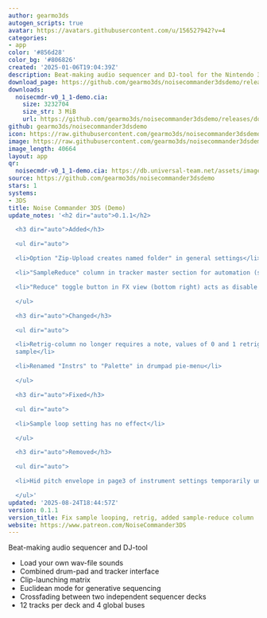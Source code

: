 ```yaml
---
author: gearmo3ds
autogen_scripts: true
avatar: https://avatars.githubusercontent.com/u/156527942?v=4
categories:
- app
color: '#856d28'
color_bg: '#806826'
created: '2025-01-06T19:04:39Z'
description: Beat-making audio sequencer and DJ-tool for the Nintendo 3DS
download_page: https://github.com/gearmo3ds/noisecommander3dsdemo/releases
downloads:
  noisecmdr-v0_1_1-demo.cia:
    size: 3232704
    size_str: 3 MiB
    url: https://github.com/gearmo3ds/noisecommander3dsdemo/releases/download/0.1.1/noisecmdr-v0_1_1-demo.cia
github: gearmo3ds/noisecommander3dsdemo
icon: https://raw.githubusercontent.com/gearmo3ds/noisecommander3dsdemo/master/icon.png
image: https://raw.githubusercontent.com/gearmo3ds/noisecommander3dsdemo/master/banner.png
image_length: 40664
layout: app
qr:
  noisecmdr-v0_1_1-demo.cia: https://db.universal-team.net/assets/images/qr/noisecmdr-v0_1_1-demo-cia.png
source: https://github.com/gearmo3ds/noisecommander3dsdemo
stars: 1
systems:
- 3DS
title: Noise Commander 3DS (Demo)
update_notes: '<h2 dir="auto">0.1.1</h2>

  <h3 dir="auto">Added</h3>

  <ul dir="auto">

  <li>Option "Zip-Upload creates named folder" in general settings</li>

  <li>"SampleReduce" column in tracker master section for automation (set 0 to disable)</li>

  <li>"Reduce" toggle button in FX view (bottom right) acts as disable override</li>

  </ul>

  <h3 dir="auto">Changed</h3>

  <ul dir="auto">

  <li>Retrig-column no longer requires a note, values of 0 and 1 retrigger the current
  sample</li>

  <li>Renamed "Instrs" to "Palette" in drumpad pie-menu</li>

  </ul>

  <h3 dir="auto">Fixed</h3>

  <ul dir="auto">

  <li>Sample loop setting has no effect</li>

  </ul>

  <h3 dir="auto">Removed</h3>

  <ul dir="auto">

  <li>Hid pitch envelope in page3 of instrument settings temporarily until improved</li>

  </ul>'
updated: '2025-08-24T18:44:57Z'
version: 0.1.1
version_title: Fix sample looping, retrig, added sample-reduce column
website: https://www.patreon.com/NoiseCommander3DS
---
```

Beat-making audio sequencer and DJ-tool

- Load your own wav-file sounds
- Combined drum-pad and tracker interface
- Clip-launching matrix
- Euclidean mode for generative sequencing
- Crossfading between two independent sequencer decks
- 12 tracks per deck and 4 global buses

